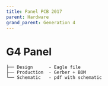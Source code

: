```yaml
---
title: Panel PCB 2017
parent: Hardware
grand_parent: Generation 4
---
```


# G4 Panel


```
├── Design      - Eagle file
├── Production  - Gerber + BOM
└── Schematic   - pdf with schematic
```
